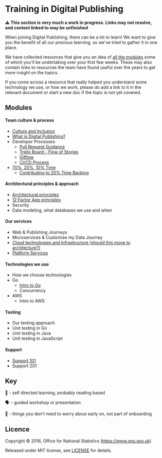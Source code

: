 Training in Digital Publishing
===========================

:warning: **This section is very much a work in progress. Links may not resolve, and content linked to may be unfinished** 

When joining Digital Publishing, there can be a lot to learn! We want to give you the benefit of all our previous learning, so we've tried to gather it in one place.

We have collected resources that give you an idea of [all the modules](#modules) some of which you'll be undertaking over your first few weeks. These may also contain links to resources the team have found useful over the years to get more insight on the topics.

If you come across a resource that really helped you understand some technology we use, or how we work, please do add a link to it in the relevant document or start a new doc if the topic is not yet covered.

Modules
----------------------------
#### Team culture & process
* [Culture and Inclusion](culture-and-process/CULTURE.md)
* [What is Digital Publishing?](culture-and-process/DIGITAL_PUBLISHING.md) 
* Developer Processes
    * [Pull Request Guidance](culture-and-process/PULL_REQUEST_GUIDANCE.md)
    * [Trello Board - Flow of Stories](culture-and-process/TRELLO_BOARD_FLOW.md)
    * [Gitflow](culture-and-process/GITFLOW.md)
    * [CI/CD Process](culture-and-process/CICD.md)
* [70%, 20%, 10% Time](culture-and-process/70_20_10_TIME.md)
    * [Contributing to 20% Time Backlog](culture-and-process/CONTRIBUTING_TO_20_TIME_BACKLOG.md)

#### Architectural principles & approach
* [Architectural principles](architecture/ARCHITECTURE_PRINCIPLES.md)
* [12 Factor App principles](architecture/12_FACTOR_APP_PRINCIPLES.md)
* Security
* Data modeling, what databases we use and when

#### Our services
* Web & Publishing Journeys
* Microservices & Customise my Data Journey
* [Cloud technologies and Infrastructure (should this move to architecture?)](services/INFRASTRUCTURE.md)
* [Platform Services](platform-services/PLATFORM.md)

#### Technologies we use
* How we choose technologies
* Go
    * [Intro to Go](languages/GOLANG.md)
    * Concurrency
* AWS
    * Intro to AWS

#### Testing
* Our testing approach
* Unit testing in Go
* Unit testing in Java
* Unit testing in JavaScript

#### Support
* [Support 101](support/SUPPORT101.md)
* Support 201

Key
-------
:open_book: - self directed learning, probably reading based

:speaking_head: - guided workshop or presentation

:rocket: - things you don't need to worry about early on, not part of onboarding

Licence
-------

Copyright ©‎ 2016, Office for National Statistics (https://www.ons.gov.uk)

Released under MIT license, see [LICENSE](LICENSE.md) for details.
